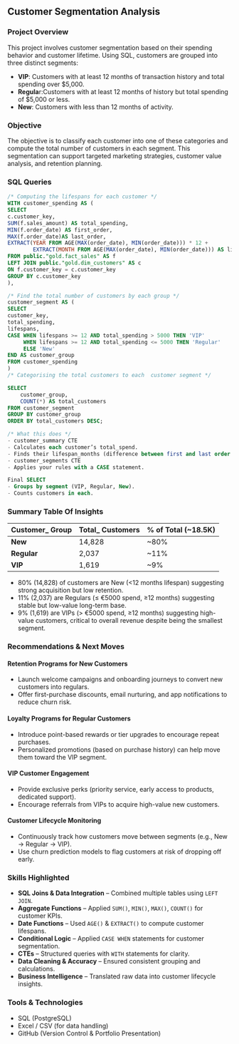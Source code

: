 ## Customer Segmentation Analysis
### Project Overview
This project involves customer segmentation based on their spending behavior and customer lifetime.
Using SQL, customers are grouped into three distinct segments:
- **VIP**: Customers with at least 12 months of transaction history and total spending over $5,000.
- **Regula**r:Customers with at least 12 months of history but total spending of $5,000 or less.
- **New**: Customers with less than 12 months of activity.
### Objective
The objective is to classify each customer into one of these categories and compute the total number of customers in each segment. 
This segmentation can support targeted marketing strategies, customer value analysis, and retention planning.
### SQL Queries
```sql
/* Computing the lifespans for each customer */
WITH customer_spending AS (
SELECT 
c.customer_key,
SUM(f.sales_amount) AS total_spending,
MIN(f.order_date) AS first_order,
MAX(f.order_date)AS last_order,
EXTRACT(YEAR FROM AGE(MAX(order_date), MIN(order_date))) * 12 +
        EXTRACT(MONTH FROM AGE(MAX(order_date), MIN(order_date))) AS lifespans
FROM public."gold.fact_sales" AS f
LEFT JOIN public."gold.dim_customers" AS c
ON f.customer_key = c.customer_key
GROUP BY c.customer_key
),

/* Find the total number of customers by each group */
customer_segment AS (
SELECT 
customer_key,
total_spending,
lifespans,
CASE WHEN lifespans >= 12 AND total_spending > 5000 THEN 'VIP'
     WHEN lifespans >= 12 AND total_spending <= 5000 THEN 'Regular'
	 ELSE 'New'
END AS customer_group
FROM customer_spending
)
/* Categorising the total customers to each  customer segment */

SELECT
    customer_group,
    COUNT(*) AS total_customers
FROM customer_segment
GROUP BY customer_group
ORDER BY total_customers DESC;

/* What this does */
- customer_summary CTE
- Calculates each customer’s total_spend.
- Finds their lifespan_months (difference between first and last order date).
- customer_segments CTE
- Applies your rules with a CASE statement.

Final SELECT
- Groups by segment (VIP, Regular, New).
- Counts customers in each.
```
### Summary Table Of Insights

| Customer\_ Group | Total\_ Customers | % of Total (\~18.5K) |
| --------------   | ---------------   | -------------------- |
| **New**          | 14,828            | \~80%                |
| **Regular**      | 2,037             | \~11%                |
| **VIP**          | 1,619             | \~9%                 |



- 80% (14,828) of customers are New (<12 months lifespan) suggesting strong acquisition but low retention.
- 11% (2,037) are Regulars (≤ €5000 spend, ≥12 months) suggesting stable but low-value long-term base.
- 9% (1,619) are VIPs (> €5000 spend, ≥12 months) suggesting high-value customers, critical to overall revenue despite being the smallest segment.
### Recommendations & Next Moves
#### Retention Programs for New Customers
- Launch welcome campaigns and onboarding journeys to convert new customers into regulars.
- Offer first-purchase discounts, email nurturing, and app notifications to reduce churn risk.
#### Loyalty Programs for Regular Customers
- Introduce point-based rewards or tier upgrades to encourage repeat purchases.
- Personalized promotions (based on purchase history) can help move them toward the VIP segment.
#### VIP Customer Engagement
- Provide exclusive perks (priority service, early access to products, dedicated support).
- Encourage referrals from VIPs to acquire high-value new customers.
#### Customer Lifecycle Monitoring
- Continuously track how customers move between segments (e.g., New → Regular → VIP).
- Use churn prediction models to flag customers at risk of dropping off early.
### Skills Highlighted
- **SQL Joins & Data Integration** – Combined multiple tables using `LEFT JOIN`.  
- **Aggregate Functions** – Applied `SUM()`, `MIN()`, `MAX()`, `COUNT()` for customer KPIs.  
- **Date Functions** – Used `AGE()` & `EXTRACT()` to compute customer lifespans.  
- **Conditional Logic** – Applied `CASE WHEN` statements for customer segmentation.  
- **CTEs** – Structured queries with `WITH` statements for clarity.  
- **Data Cleaning & Accuracy** – Ensured consistent grouping and calculations.  
- **Business Intelligence** – Translated raw data into customer lifecycle insights.
### Tools & Technologies
- SQL (PostgreSQL)
- Excel / CSV (for data handling)
- GitHub (Version Control & Portfolio Presentation)
